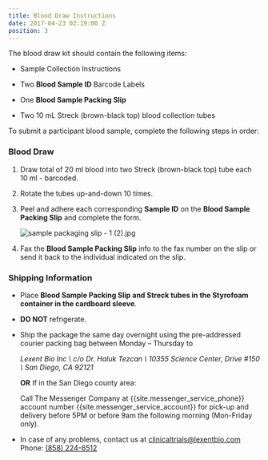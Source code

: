 ```yaml
---
title: Blood Draw Instructions
date: 2017-04-23 02:19:00 Z
position: 3
---
```


The blood draw kit should contain the following items:

* Sample Collection Instructions

* Two **Blood Sample ID** Barcode Labels

* One **Blood Sample Packing Slip**

* Two 10 mL Streck (brown-black top) blood collection tubes

To submit a participant blood sample, complete the following steps in order:

### Blood Draw

1. Draw total of 20 ml blood into two Streck (brown-black top) tube each 10 ml - barcoded.

2. Rotate the tubes up-and-down 10 times.

3. Peel and adhere each corresponding **Sample ID** on the **Blood Sample Packing Slip** and complete the form.

   ![sample packaging slip - 1 (2).jpg](/uploads/sample%20packaging%20slip%20-%201%20(2).jpg)

4. Fax the **Blood Sample Packing Slip** info to the fax number on the slip or send it back to the individual indicated on the slip.

### **Shipping Information**

* Place **Blood Sample Packing Slip and Streck tubes in the Styrofoam container in the cardboard sleeve**.

* **DO NOT** refrigerate.

* Ship the package the same day overnight using the pre-addressed courier packing bag between Monday – Thursday to

  *Lexent Bio Inc \\
  c/o Dr. Haluk Tezcan \\
  10355 Science Center, Drive #150 \\
  San Diego, CA 92121*

  **OR** If in the San Diego county area:

  Call The Messenger Company at {{site.messenger_service_phone}} account number {{site.messenger_service_account}} for pick-up and delivery before 5PM or before 9am the following morning (Mon-Friday only).

* In case of any problems, contact us at clinicaltrials@lexentbio.com
  Phone: [(858) 224-6512](tel:(858)%20224-6512)